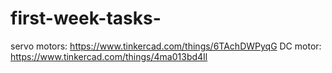 # first-week-tasks-
servo motors: https://www.tinkercad.com/things/6TAchDWPyqG
DC motor:  https://www.tinkercad.com/things/4ma013bd4Il
